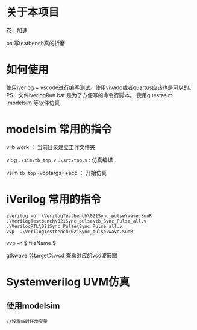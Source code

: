 # 关于本项目 

卷，加速

ps:写testbench真的折磨
# 如何使用

使用iverlog + vscode进行编写测试。使用vivado或者quartus应该也是可以的。
    PS：文件iverlogRun.bat 是为了方便写的命令行脚本。
使用questasim ,modelsim 等软件仿真


# modelsim 常用的指令
vlib work  ： 当前目录建立工作文件夹

vlog ``.\sim\tb_top.v``   ``.\src\top.v``  : 仿真编译

vsim ``tb_top`` -voptargs=+acc  ：  开始仿真


# iVerilog 常用的指令

```bush
iverilog -o .\VerilogTestbench\021Sync_pulse\wave.SunR .\VerilogTestbench\021Sync_pulse\tb_Sync_Pulse_all.v .\VerilogRTL\021Sync_Pulse\Sync_Pulse_all.v
vvp  .\VerilogTestbench\021Sync_pulse\wave.SunR  
```
vvp  -n  $ fileName $

gtkwave %target%.vcd  查看对应的vcd波形图


# Systemverilog UVM仿真
## 使用modelsim 
```bush
//设置临时环境变量


```